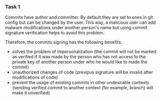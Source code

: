 ### Task 1

Commits have author and committer. By default they are set to ones in git config but can be changed by the user. This way, a malicious user can add malware modifications under another person's name but using commit signature verification helps to avoid this problem.

Therefore, the commits signing has the following benefits:

- solves the problem of impersonalization (the commit will not be marked as verified if it was made by the person who has not access to the private key of another person under who he would like to made the commit)
- unauthorized changes of code (previpus signature will be invalid after modifications of code)
- prevent the usage of existing commits in other undesirable contexts (sending verified commit to another context (for example, branch) will make it unverified)
